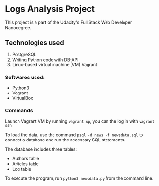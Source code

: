 # Logs Analysis Project
This project is a part of the Udacity's Full Stack Web Developer Nanodegree.

## Technologies used
1. PostgreSQL
2. Writing Python code with DB-API
3. Linux-based virtual machine (VM) Vagrant

### Softwares used:
- Python3
- Vagrant
- VirtualBox

### Commands

Launch Vagrant VM by running `vagrant up`, you can the log in with `vagrant ssh`

To load the data, use the command `psql -d news -f newsdata.sql` to connect a database and run the necessary SQL statements.

The database includes three tables:
- Authors table
- Articles table
- Log table

To execute the program, run `python3 newsdata.py` from the command line.